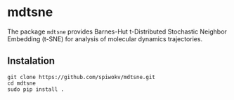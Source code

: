 # mdtsne

The package `mdtsne` provides Barnes-Hut t-Distributed Stochastic Neighbor Embedding (t-SNE)
for analysis of molecular dynamics trajectories.

## Instalation
```
git clone https://github.com/spiwokv/mdtsne.git
cd mdtsne
sudo pip install .
```

